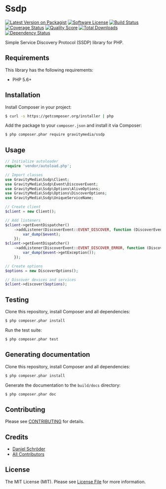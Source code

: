 # Ssdp

[![Latest Version on Packagist](https://img.shields.io/packagist/v/gravitymedia/ssdp.svg)](https://packagist.org/packages/gravitymedia/ssdp)
[![Software License](https://img.shields.io/packagist/l/gravitymedia/ssdp.svg)](LICENSE.md)
[![Build Status](https://img.shields.io/travis/GravityMedia/Ssdp.svg)](https://travis-ci.org/GravityMedia/Ssdp)
[![Coverage Status](https://img.shields.io/scrutinizer/coverage/g/GravityMedia/Ssdp.svg)](https://scrutinizer-ci.com/g/GravityMedia/Ssdp/code-structure)
[![Quality Score](https://img.shields.io/scrutinizer/g/GravityMedia/Ssdp.svg)](https://scrutinizer-ci.com/g/GravityMedia/Ssdp)
[![Total Downloads](https://img.shields.io/packagist/dt/gravitymedia/ssdp.svg)](https://packagist.org/packages/gravitymedia/ssdp)
[![Dependency Status](https://img.shields.io/versioneye/d/php/gravitymedia:ssdp.svg)](https://www.versioneye.com/user/projects/54a6c3ea27b014d85a000192)

Simple Service Discovery Protocol (SSDP) library for PHP.

## Requirements

This library has the following requirements:

- PHP 5.6+

## Installation

Install Composer in your project:

```bash
$ curl -s https://getcomposer.org/installer | php
```

Add the package to your `composer.json` and install it via Composer:

```bash
$ php composer.phar require gravitymedia/ssdp
```

## Usage

```php
// Initialize autoloader
require 'vendor/autoload.php';

// Import classes
use GravityMedia\Ssdp\Client;
use GravityMedia\Ssdp\Event\DiscoverEvent;
use GravityMedia\Ssdp\Options\AliveOptions;
use GravityMedia\Ssdp\Options\DiscoverOptions;
use GravityMedia\Ssdp\UniqueServiceName;

// Create client
$client = new Client();

// Add listeners
$client->getEventDispatcher()
    ->addListener(DiscoverEvent::EVENT_DISCOVER, function (DiscoverEvent $event) {
        var_dump($event);
    });
$client->getEventDispatcher()
    ->addListener(DiscoverEvent::EVENT_DISCOVER_ERROR, function (DiscoverEvent $event) {
        var_dump($event->getException());
    });

// Create options
$options = new DiscoverOptions();

// Discover devices and services
$client->discover($options);
```

## Testing

Clone this repository, install Composer and all dependencies:

``` bash
$ php composer.phar install
```

Run the test suite:

``` bash
$ php composer.phar test
```

## Generating documentation

Clone this repository, install Composer and all dependencies:

``` bash
$ php composer.phar install
```

Generate the documentation to the `build/docs` directory:

``` bash
$ php composer.phar doc
```

## Contributing

Please see [CONTRIBUTING](CONTRIBUTING.md) for details.

## Credits

- [Daniel Schröder](https://github.com/pCoLaSD)
- [All Contributors](../../contributors)

## License

The MIT License (MIT). Please see [License File](LICENSE.md) for more information.
